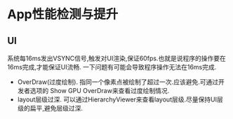 # App性能检测与提升

## UI
系统每16ms发出VSYNC信号,触发对UI渲染,保证60fps.也就是说程序的操作要在16ms完成,才能保证UI流畅.
一下问题有可能会导致程序操作无法在16ms完成.

* OverDraw(过度绘制). 指同一个像素点被绘制了超过一次.应该避免.可通过开发者选项的
  Show GPU OverDraw来查看过度绘制情况.
* layout层级过深. 可以通过HierarchyViewer来查看layout层级.尽量保持UI层级的扁平,避免层级过深.
